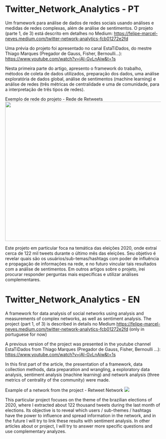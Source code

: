 # Twitter_Network_Analytics - PT
Um framework para análise de dados de redes sociais usando análises e medidas de redes complexas, além de análise de sentimentos. O projeto (parte 1, de 3) está descrito em detalhes no Medium: https://felipe-marcel-neves.medium.com/twitter-network-analytics-fcb01272e2fd

Uma prévia do projeto foi apresentado no canal EstaTiDados, do mestre Thiago Marques (Pregador de Gauss, Fisher, Bernoulli...):
https://www.youtube.com/watch?v=jAl-GvLnAiw&t=1s

Nesta primeira parte do artigo, apresento o framework do trabalho, métodos de coleta de dados utilizados, preparação dos dados, uma análise exploratória de dados global, análise de sentimentos (machine learning) e análise de redes (três métricas de centralidade e uma de comunidade, para a interpretação de três tipos de redes).

Exemplo de rede do projeto - Rede de Retweets 
<img src="https://miro.medium.com/max/1163/1*sr5O0iNHzajHfn4DgTXL1w.gif" width="650" height="450">


Este projeto em particular foca na temática das eleições 2020, onde extraí cerca de 122 mil tweets durante o último mês das eleições. Seu objetivo é revelar quais são os usuários/sub-temas/hashtags com poder de influência e propagação de informações na rede, e no futuro vincular tais resultados com a análise de sentimentos. Em outros artigos sobre o projeto, irei procurar responder perguntas mais específicas e utilizar análises complementares.


# Twitter_Network_Analytics - EN
A framework for data analysis of social networks using analysis and measurements of complex networks, as well as sentiment analysis. The project (part 1, of 3) is described in details no Medium https://felipe-marcel-neves.medium.com/twitter-network-analytics-fcb01272e2fd (only in portuguese for now)

A previous version of the project was presented in the youtube channel EstaTiDados from Thiago Marques (Pregador de Gauss, Fisher, Bernoulli ...):
https://www.youtube.com/watch?v=jAl-GvLnAiw&t=1s

In this first part of the article, the presentation of a framework, data collection methods, data preparation and wrangling, a exploratory data analysis, sentiment analysis (machine learning) and network analysis (three metrics of centrality of the community) were made.

Example of a network from the project - Retweet Network
![](https://miro.medium.com/max/1163/1*sr5O0iNHzajHfn4DgTXL1w.gif)


This particular project focuses on the theme of the brazilian elections of 2020, where I extracted about 122 thousand tweets during the last month of elections. Its objective is to reveal which users / sub-themes / hashtags have the power to influence and spread information in the network, and in the future I will try to link these results with sentiment analysis. In other articles about or project, I will try to answer more specific questions and use complementary analyzes.

